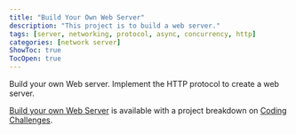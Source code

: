 ```yaml
---
title: "Build Your Own Web Server"
description: "This project is to build a web server."
tags: [server, networking, protocol, async, concurrency, http]
categories: [network server]
ShowToc: true
TocOpen: true
---
```


Build your own Web server. Implement the HTTP protocol to create a web server.

<!--more-->

[Build your own Web Server](https://codingchallenges.fyi/challenges/challenge-webserver) is available with a project breakdown on [Coding Challenges](https://codingchallenges.fyi/).